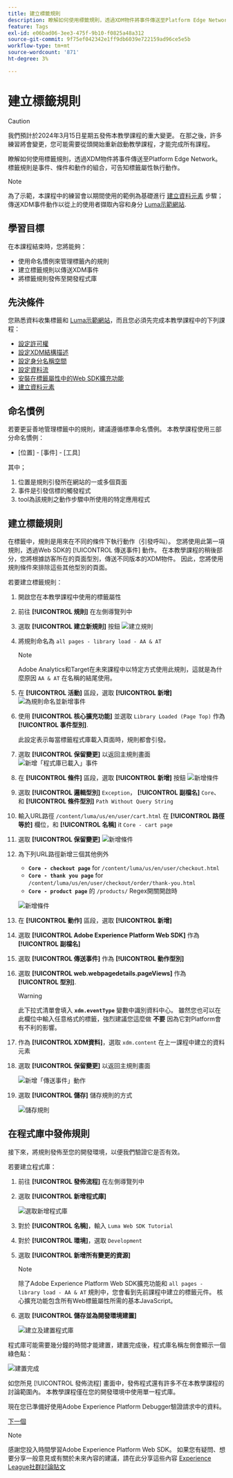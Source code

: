 ```yaml
---
title: 建立標籤規則
description: 瞭解如何使用標籤規則，透過XDM物件將事件傳送至Platform Edge Network。 本課程屬於「使用Web SDK實作Adobe Experience Cloud」教學課程的一部分。
feature: Tags
exl-id: e06bad06-3ee3-475f-9b10-f0825a48a312
source-git-commit: 9f75ef042342e1ff9db6039e722159ad96ce5e5b
workflow-type: tm+mt
source-wordcount: '871'
ht-degree: 3%

---
```


# 建立標籤規則


>[!CAUTION]
>
>我們預計於2024年3月15日星期五發佈本教學課程的重大變更。 在那之後，許多練習將會變更，您可能需要從頭開始重新啟動教學課程，才能完成所有課程。

瞭解如何使用標籤規則，透過XDM物件將事件傳送至Platform Edge Network。 標籤規則是事件、條件和動作的組合，可告知標籤屬性執行動作。

>[!NOTE]
>
> 為了示範，本課程中的練習會以期間使用的範例為基礎進行 [建立資料元素](create-data-elements.md) 步驟；傳送XDM事件動作以從上的使用者擷取內容和身分 [Luma示範網站](https://luma.enablementadobe.com/content/luma/us/en.html).


## 學習目標

在本課程結束時，您將能夠：

* 使用命名慣例來管理標籤內的規則
* 建立標籤規則以傳送XDM事件
* 將標籤規則發佈至開發程式庫


## 先決條件

您熟悉資料收集標籤和 [Luma示範網站](https://luma.enablementadobe.com/content/luma/us/en.html)，而且您必須先完成本教學課程中的下列課程：

* [設定許可權](configure-permissions.md)
* [設定XDM結構描述](configure-schemas.md)
* [設定身分名稱空間](configure-identities.md)
* [設定資料流](configure-datastream.md)
* [安裝在標籤屬性中的Web SDK擴充功能](install-web-sdk.md)
* [建立資料元素](create-data-elements.md)

## 命名慣例

若要更妥善地管理標籤中的規則，建議遵循標準命名慣例。 本教學課程使用三部分命名慣例：

* [位置] - [事件] - [工具]

其中；

1. 位置是規則引發所在網站的一或多個頁面
1. 事件是引發信標的觸發程式
1. tool為該規則之動作步驟中所使用的特定應用程式


## 建立標籤規則

在標籤中，規則是用來在不同的條件下執行動作（引發呼叫）。 您將使用此第一項規則，透過Web SDK的 [!UICONTROL 傳送事件] 動作。 在本教學課程的稍後部分，您將根據訪客所在的頁面型別，傳送不同版本的XDM物件。 因此，您將使用規則條件來排除這些其他型別的頁面。

若要建立標籤規則：

1. 開啟您在本教學課程中使用的標籤屬性
1. 前往 **[!UICONTROL 規則]** 在左側導覽列中
1. 選取 **[!UICONTROL 建立新規則]** 按鈕
   ![建立規則](assets/rules-create.png)
1. 將規則命名為 `all pages - library load - AA & AT`

   >[!NOTE]
   >
   > Adobe Analytics和Target在未來課程中以特定方式使用此規則，這就是為什麼原因 `AA & AT` 在名稱的結尾使用。

1. 在 **[!UICONTROL 活動]** 區段，選取 **[!UICONTROL 新增]**
   ![為規則命名並新增事件](assets/rule-name.png)
1. 使用 **[!UICONTROL 核心擴充功能]** 並選取 `Library Loaded (Page Top)` 作為 **[!UICONTROL 事件型別]**.

   此設定表示每當標籤程式庫載入頁面時，規則都會引發。
1. 選取 **[!UICONTROL 保留變更]** 以返回主規則畫面
   ![新增「程式庫已載入」事件](assets/rule-event-pagetop.png)
1. 在 **[!UICONTROL 條件]** 區段，選取 **[!UICONTROL 新增]** 按鈕
   ![新增條件](assets/rules-add-conditions.png)
1. 選取 **[!UICONTROL 邏輯型別]** `Exception`， **[!UICONTROL 副檔名]** `Core`、和 **[!UICONTROL 條件型別]** `Path Without Query String`
1. 輸入URL路徑 `/content/luma/us/en/user/cart.html` 在 **[!UICONTROL 路徑等於]** 欄位，和 **[!UICONTROL 名稱]** it `Core - cart page`
1. 選取 **[!UICONTROL 保留變更]**
   ![新增條件](assets/rule-condition-exception.png)
1. 為下列URL路徑新增三個其他例外

   * **`Core - checkout page`** for `/content/luma/us/en/user/checkout.html`
   * **`Core - thank you page`** for `/content/luma/us/en/user/checkout/order/thank-you.html`
   * **`Core - product page`** 的 `/products/` Regex開關開啟時

   ![新增條件](assets/rule-condition-exception-all.png)

1. 在 **[!UICONTROL 動作]** 區段，選取 **[!UICONTROL 新增]**
1. 選取 **[!UICONTROL Adobe Experience Platform Web SDK]** 作為 **[!UICONTROL 副檔名]**
1. 選取 **[!UICONTROL 傳送事件]** 作為 **[!UICONTROL 動作型別]**
1. 選取 **[!UICONTROL web.webpagedetails.pageViews]** 作為 **[!UICONTROL 型別]**.

   >[!WARNING]
   >
   > 此下拉式清單會填入 **`xdm.eventType`** 變數中識別資料中心。 雖然您也可以在此欄位中輸入任意格式的標籤，強烈建議您這麼做 **不要** 因為它對Platform會有不利的影響。

1. 作為 **[!UICONTROL XDM資料]**，選取 `xdm.content` 在上一課程中建立的資料元素
1. 選取 **[!UICONTROL 保留變更]** 以返回主規則畫面

   ![新增「傳送事件」動作](assets/rule-set-action-xdm.png)
1. 選取 **[!UICONTROL 儲存]** 儲存規則的方式

   ![儲存規則](assets/rule-save.png)

## 在程式庫中發佈規則

接下來，將規則發佈至您的開發環境，以便我們驗證它是否有效。

若要建立程式庫：

1. 前往 **[!UICONTROL 發佈流程]** 在左側導覽列中
1. 選取 **[!UICONTROL 新增程式庫]**

   ![選取新增程式庫](assets/rule-publish-library.png)
1. 對於 **[!UICONTROL 名稱]**，輸入 `Luma Web SDK Tutorial`
1. 對於 **[!UICONTROL 環境]**，選取 `Development`
1. 選取  **[!UICONTROL 新增所有變更的資源]**

   >[!NOTE]
   >
   >    除了Adobe Experience Platform Web SDK擴充功能和 `all pages - library load - AA & AT` 規則中，您會看到先前課程中建立的標籤元件。 核心擴充功能包含所有Web標籤屬性所需的基本JavaScript。

1. 選取 **[!UICONTROL 儲存並為開發環境建置]**

   ![建立及建置程式庫](assets/rule-publish-add-all-changes.png)

程式庫可能需要幾分鐘的時間才能建置，建置完成後，程式庫名稱左側會顯示一個綠色點：

![建置完成](assets/rule-publish-success.png)

如您所見 [!UICONTROL 發佈流程] 畫面中，發佈程式還有許多不在本教學課程的討論範圍內。 本教學課程僅在您的開發環境中使用單一程式庫。

現在您已準備好使用Adobe Experience Platform Debugger驗證請求中的資料。

[下一個 ](validate-with-debugger.md)

>[!NOTE]
>
>感謝您投入時間學習Adobe Experience Platform Web SDK。 如果您有疑問、想要分享一般意見或有關於未來內容的建議，請在此分享這些內容 [Experience League社群討論貼文](https://experienceleaguecommunities.adobe.com/t5/adobe-experience-platform-launch/tutorial-discussion-implement-adobe-experience-cloud-with-web/td-p/444996)
